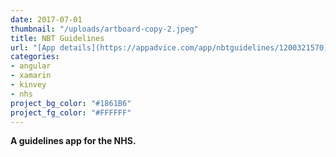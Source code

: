 ```yaml
---
date: 2017-07-01
thumbnail: "/uploads/artboard-copy-2.jpeg"
title: NBT Guidelines
url: "[App details](https://appadvice.com/app/nbtguidelines/1200321570)"
categories:
- angular
- xamarin
- kinvey
- nhs
project_bg_color: "#1861B6"
project_fg_color: "#FFFFFF"
---
```


**A guidelines app for the NHS.**
